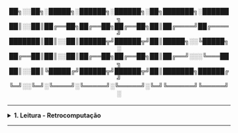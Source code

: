 <div align="Center"> 
<br>

<h4>
██╗░░██╗░█████╗░██████╗░██████╗░██╗███████╗░██████╗
██║░░██║██╔══██╗██╔══██╗██╔══██╗██║██╔════╝██╔════╝
███████║██║░░██║██████╦╝██████╦╝██║█████╗░░╚█████╗░
██╔══██║██║░░██║██╔══██╗██╔══██╗██║██╔══╝░░░╚═══██╗
██║░░██║╚█████╔╝██████╦╝██████╦╝██║███████╗██████╔╝
╚═╝░░╚═╝░╚════╝░╚═════╝░╚═════╝░╚═╝╚══════╝╚═════╝░
</h4>
</div>

----

<details>
  <summary><b> 1. Leitura - Retrocomputação </b></summary>
<div align="Left"> 
<br>

| ID    | Título                              | Autor            |
| ------| ------------------------------------|------------------|
| R1.1  | The Nostalgia Nerds Retro Tech      | Peter Leigh      | 
| R1.2  | The Cuckoos Egg                     | Clifford Stoll   |

</div> 
</details>

----
